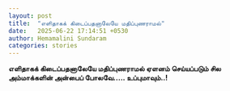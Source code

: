 ```yaml
---
layout: post
title:  "எளிதாகக் கிடைப்பதனாலேயே மதிப்புணராமல்"
date:   2025-06-22 17:14:51 +0530
author: Hemamalini Sundaram
categories: stories
---
```


**எளிதாகக் கிடைப்பதனாலேயே மதிப்புணராமல் ஏளனம் செய்யப்படும் சில அம்மாக்களின் அன்பைப்
போலவே\..... உப்புமாவும்..!**
